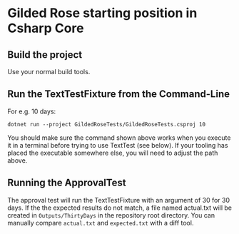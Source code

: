 # Gilded Rose starting position in Csharp Core

## Build the project

Use your normal build tools. 

## Run the TextTestFixture from the Command-Line

For e.g. 10 days:

```
dotnet run --project GildedRoseTests/GildedRoseTests.csproj 10
```

You should make sure the command shown above works when you execute it in a terminal before trying to use TextTest (see below). If your tooling has placed the executable somewhere else, you will need to adjust the path above.


## Running the ApprovalTest

The approval test will run the TextTestFixture with an argument of 30 for 30 days. If the the expected results do not match, a file named actual.txt will be created in `Outputs/ThirtyDays` in the repository root directory. You can manually compare `actual.txt` and `expected.txt` with a diff tool.